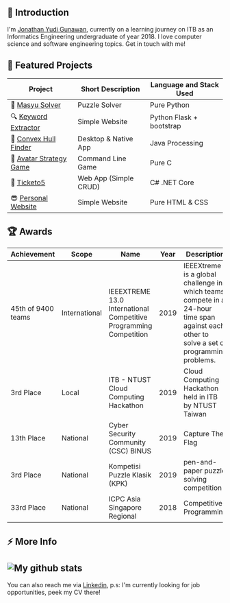 ## 💬 Introduction
I'm [Jonathan Yudi Gunawan](https://jonathangun.github.io/), currently on a learning journey on ITB as an Informatics Engineering undergraduate of year 2018. I love computer science and software engineering topics. Get in touch with me!

## 🌱 Featured Projects
| Project | Short Description | Language and Stack Used |
|---------|-------------------|-------------------------|
|🧩 [Masyu Solver](https://github.com/JonathanGun/masyu-solver)                                       | Puzzle Solver         | Pure Python              |
|🔍 [Keyword Extractor](https://github.com/JonathanGun/Covid-keyword-extractor)                       | Simple Website        | Python Flask + bootstrap |
|📐 [Convex Hull Finder](https://github.com/JonathanGun/Convex-Hull-Finder)                           | Desktop & Native App  | Java Processing          |
|🧠 [Avatar Strategy Game](https://github.com/JonathanGun/Avatar-World-War-Multiplayer-Strategy-Game) | Command Line Game     | Pure C                   |
|🎫 [Ticketo5](https://github.com/JonathanGun/ticketo5)                                               | Web App (Simple CRUD) | C# .NET Core             |
|😎 [Personal Website](https://jonathangun.github.io/)                                                | Simple Website        | Pure HTML & CSS          |

## 🏆 Awards

| Achievement | Scope | Name | Year | Description |
|-------------|-------|------|------|-------------|
| 45th of 9400 teams | International | IEEEXTREME 13.0 International Competitive Programming Competition | 2019 | IEEEXtreme is a global challenge in which teams compete in a 24-hour time span against each other to solve a set of programming problems. |
| 3rd Place | Local | ITB - NTUST Cloud Computing Hackathon | 2019 | Cloud Computing Hackathon held in ITB by NTUST Taiwan |
| 13th Place | National | Cyber Security Community (CSC) BINUS | 2019 | Capture The Flag |
| 3rd Place | National | Kompetisi Puzzle Klasik (KPK) | 2019 | pen-and-paper puzzle solving competition |
| 33rd Place | National | ICPC Asia Singapore Regional | 2018 | Competitive Programming |

## ⚡ More Info
![My github stats](https://github-readme-stats.vercel.app/api?username=jonathangun&show_icons=true)
---
You can also reach me via [Linkedin](https://www.linkedin.com/in/jonathan-yudi-gunawan-80b67a19a/), p.s: I'm currently looking for job opportunities, peek my CV there!

